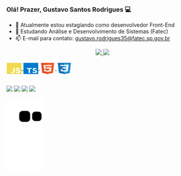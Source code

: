 ### Olá! Prazer, Gustavo Santos Rodrigues 💻

- 🔭 Atualmente estou estagiando como desenvolvedor Front-End
- 🌱 Estudando Análise e Desenvolvimento de Sistemas (Fatec)
- 📫 E-mail para contato: gustavo.rodrigues35@fatec.sp.gov.br

<div align="center">
  <a href="https://github.com/rafaballerini">
  <img height="170em" src="https://github-readme-stats.vercel.app/api?username=GustavoSantosRodrigues&show_icons=true&theme=dark&include_all_commits=true&count_private=true"/>
  <img height="175em" src="https://github-readme-stats.vercel.app/api/top-langs/?username=GustavoSantosRodrigues&layout=compact&langs_count=7&theme=dark"/>
</div>
  
<div style="display: inline_block"><br>
  <img align="center" alt="Gustavo-Js" height="30" width="40" src="https://raw.githubusercontent.com/devicons/devicon/master/icons/javascript/javascript-plain.svg">
  <img align="center" alt="Gustavo-Ts" height="30" width="40" src="https://raw.githubusercontent.com/devicons/devicon/master/icons/typescript/typescript-plain.svg">
<!--   <img align="center" alt="Gustavo-React" height="30" width="40" src="https://raw.githubusercontent.com/devicons/devicon/master/icons/react/react-original.svg"> -->
  <img align="center" alt="Gustavo-HTML" height="30" width="40" src="https://raw.githubusercontent.com/devicons/devicon/master/icons/html5/html5-original.svg">
  <img align="center" alt="Gustavo-CSS" height="30" width="40" src="https://raw.githubusercontent.com/devicons/devicon/master/icons/css3/css3-original.svg">
  <src="https://media.discordapp.net/attachments/639956127056134178/890373478988013628/Publicacoes_Instagram_1_1.png?width=676&height=676">
</div>
  
##
  
<div> 
  <a href="https://instagram.com/gustavoxxsr/" target="_blank"><img src="https://img.shields.io/badge/-Instagram-%23E4405F?style=for-the-badge&logo=instagram&logoColor=white" target="_blank"></a>
  <a href="https://www.linkedin.com/in/gustavo-santos-55a13a201/" target="_blank"><img src="https://img.shields.io/badge/-LinkedIn-%230077B5?style=for-the-badge&logo=linkedin&logoColor=white" target="_blank"></a> 
   <a href= "gustavopop000@gmail.com"><img src="https://img.shields.io/badge/-Gmail-%23333?style=for-the-badge&logo=gmail&logoColor=white" target="_blank"></a>
   <a href="#"><img src="https://img.shields.io/badge/Windows-0078D6?style=for-the-badge&logo=windows&logoColor=white" target="_blank"></a>
</div>
  
 ![Snake animation](https://github.com/GustavoSantosRodrigues/GustavoSantosRodrigues/blob/output/github-contribution-grid-snake.svg)

